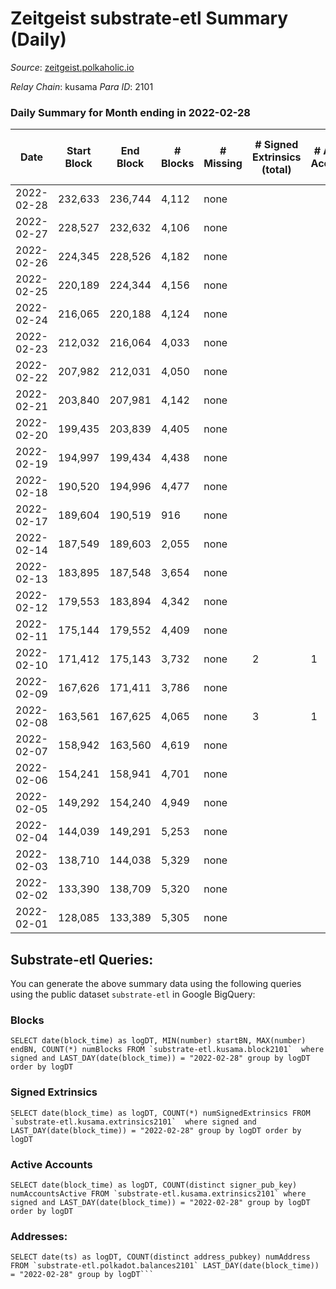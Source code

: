 # Zeitgeist substrate-etl Summary (Daily)

_Source_: [zeitgeist.polkaholic.io](https://zeitgeist.polkaholic.io)

*Relay Chain*: kusama
*Para ID*: 2101



### Daily Summary for Month ending in 2022-02-28


| Date | Start Block | End Block | # Blocks | # Missing | # Signed Extrinsics (total) | # Active Accounts | # Addresses with Balances | # Events | # Transfers | # XCM Transfers In | # XCM Transfers Out |
| ---- | ----------- | --------- | -------- | --------- | --------------------------- | ----------------- | ------------------------- | -------- | ----------- | ------------------ | ------------------- |
| 2022-02-28 | 232,633 | 236,744 | 4,112 | none |  |  | 5 | 16,040 |   |   |   |
| 2022-02-27 | 228,527 | 232,632 | 4,106 | none |  |  | 5 | 16,319 |   |   |   |
| 2022-02-26 | 224,345 | 228,526 | 4,182 | none |  |  | 5 | 16,638 |   |   |   |
| 2022-02-25 | 220,189 | 224,344 | 4,156 | none |  |  | 5 | 16,253 |   |   |   |
| 2022-02-24 | 216,065 | 220,188 | 4,124 | none |  |  | 5 | 15,664 |   |   |   |
| 2022-02-23 | 212,032 | 216,064 | 4,033 | none |  |  | 5 | 15,322 |   |   |   |
| 2022-02-22 | 207,982 | 212,031 | 4,050 | none |  |  | 5 | 15,391 |   |   |   |
| 2022-02-21 | 203,840 | 207,981 | 4,142 | none |  |  | 5 | 16,068 |   |   |   |
| 2022-02-20 | 199,435 | 203,839 | 4,405 | none |  |  | 5 | 17,168 |   |   |   |
| 2022-02-19 | 194,997 | 199,434 | 4,438 | none |  |  | 5 | 17,574 |   |   |   |
| 2022-02-18 | 190,520 | 194,996 | 4,477 | none |  |  | 5 | 17,816 |   |   |   |
| 2022-02-17 | 189,604 | 190,519 | 916 | none |  |  | 5 | 3,596 |   |   |   |
| 2022-02-14 | 187,549 | 189,603 | 2,055 | none |  |  | 5 | 7,401 |   |   |   |
| 2022-02-13 | 183,895 | 187,548 | 3,654 | none |  |  | 5 | 13,271 |   |   |   |
| 2022-02-12 | 179,553 | 183,894 | 4,342 | none |  |  | 5 | 16,737 |   |   |   |
| 2022-02-11 | 175,144 | 179,552 | 4,409 | none |  |  | 5 | 17,347 |   |   |   |
| 2022-02-10 | 171,412 | 175,143 | 3,732 | none | 2 | 1 | 5 | 13,492 |   |   |   |
| 2022-02-09 | 167,626 | 171,411 | 3,786 | none |  |  | 5 | 13,253 |   |   |   |
| 2022-02-08 | 163,561 | 167,625 | 4,065 | none | 3 | 1 | 5 | 14,235 |   |   |   |
| 2022-02-07 | 158,942 | 163,560 | 4,619 | none |  |  |  | 16,167 |   |   |   |
| 2022-02-06 | 154,241 | 158,941 | 4,701 | none |  |  |  | 16,456 |   |   |   |
| 2022-02-05 | 149,292 | 154,240 | 4,949 | none |  |  |  | 17,325 |   |   |   |
| 2022-02-04 | 144,039 | 149,291 | 5,253 | none |  |  |  | 18,389 |   |   |   |
| 2022-02-03 | 138,710 | 144,038 | 5,329 | none |  |  |  | 18,655 |   |   |   |
| 2022-02-02 | 133,390 | 138,709 | 5,320 | none |  |  |  | 18,623 |   |   |   |
| 2022-02-01 | 128,085 | 133,389 | 5,305 | none |  |  |  | 18,568 |   |   |   |

## Substrate-etl Queries:
You can generate the above summary data using the following queries using the public dataset `substrate-etl` in Google BigQuery:


### Blocks
```
SELECT date(block_time) as logDT, MIN(number) startBN, MAX(number) endBN, COUNT(*) numBlocks FROM `substrate-etl.kusama.block2101`  where signed and LAST_DAY(date(block_time)) = "2022-02-28" group by logDT order by logDT
```


### Signed Extrinsics
```
SELECT date(block_time) as logDT, COUNT(*) numSignedExtrinsics FROM `substrate-etl.kusama.extrinsics2101`  where signed and LAST_DAY(date(block_time)) = "2022-02-28" group by logDT order by logDT
```


### Active Accounts
```
SELECT date(block_time) as logDT, COUNT(distinct signer_pub_key) numAccountsActive FROM `substrate-etl.kusama.extrinsics2101` where signed and LAST_DAY(date(block_time)) = "2022-02-28" group by logDT order by logDT
```


### Addresses:
```
SELECT date(ts) as logDT, COUNT(distinct address_pubkey) numAddress FROM `substrate-etl.polkadot.balances2101` LAST_DAY(date(block_time)) = "2022-02-28" group by logDT```

